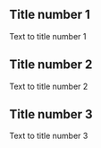 Title number 1
--------------------------------
Text to title number 1


Title number 2
--------------------------------
Text to title number 2


Title number 3
--------------------------------

Text to title number 3